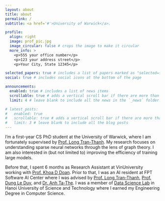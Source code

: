 ```yaml
---
layout: about
title: about
permalink: /
subtitle: <a href='#'>University of Warwick</a>.

profile:
  align: right
  image: prof_pic.jpg
  image_circular: false # crops the image to make it circular
  more_info: >
    <p>555 your office number</p>
    <p>123 your address street</p>
    <p>Your City, State 12345</p>

selected_papers: true # includes a list of papers marked as "selected={true}"
social: true # includes social icons at the bottom of the page

announcements:
  enabled: true # includes a list of news items
  scrollable: true # adds a vertical scroll bar if there are more than 3 news items
  limit: 4 # leave blank to include all the news in the `_news` folder

# latest_posts:
#   enabled: true
#   scrollable: true # adds a vertical scroll bar if there are more than 3 new posts items
#   limit: 3 # leave blank to include all the blog posts
---
```


I’m a first-year CS PhD student at the University of Warwick, where I am fortunately supervised by [Prof. Long Tran-Thanh](https://warwick.ac.uk/fac/sci/dcs/people/long_tran-thanh/). My research focuses on understanding sparse neural networks through the lens of graph theory. I am also interested in (but not limited to) improving the efficiency of training large models.

Before that, I spent 6 months as Research Assistant at VinUniversity working with [Prof. Khoa D Doan](https://khoadoan.me/). Prior to that, I was an AI resident at FPT Software AI Center where I was advised by [Prof. Long Tran-Thanh](https://warwick.ac.uk/fac/sci/dcs/people/long_tran-thanh/), [Prof. Dung Le Duy](https://andrew-dungle.github.io/), and [Dr. Anh Ta-The](https://the-anhta.github.io/). I was a member of [Data Science Lab](http://ds.soict.hust.edu.vn/) in Hanoi University of Science and Technology where I earned my Engineering Degree in Computer Science. 
